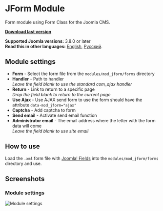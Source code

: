 # JForm Module
Form module using Form Class for the Joomla CMS.

**[Download last version](https://github.com/Septdir/mod_jform/releases/latest)**   

**Supported Joomla versions:** 3.8.0 or later  
**Read this in other languages:** 
[English](https://github.com/Septdir/mod_jform/blob/master/README.md), 
[Русский](https://github.com/Septdir/mod_jform/blob/master/README.ru-RU.md).


## Module settings
* **Form** - Select the form file from the `modules/mod_jform/forms` directory
* **Handler** - Path to handler  
*Leave the field blank to use the standard com_ajax handler*
* **Return** - Link to return to a specific page  
*Drop the field blank to return to the current page*
* **Use Ajax** - Use AJAX send form to use the form should have the attribute `data-mod_jform="ajax"`
* **Сaptcha** - Add captcha to form
* **Send email** - Activate send email function
* **Administrator email** - The email address where the letter with the form data will come  
*Leave the field blank to use site email*


## How to use
Load the `.xml` form file with [Joomla! Fields](https://docs.joomla.org/Form_field) into the `modules/mod_jform/forms` directory and use.


## Screenshots
### Module settings
![Module settings](https://septdir.ru/images/blog/41/params-en.jpg)
